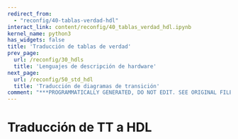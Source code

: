 ```yaml
---
redirect_from:
  - "reconfig/40-tablas-verdad-hdl"
interact_link: content/reconfig/40_tablas_verdad_hdl.ipynb
kernel_name: python3
has_widgets: false
title: 'Traducción de tablas de verdad'
prev_page:
  url: /reconfig/30_hdls
  title: 'Lenguajes de descripción de hardware'
next_page:
  url: /reconfig/50_std_hdl
  title: 'Traducción de diagramas de transición'
comment: "***PROGRAMMATICALLY GENERATED, DO NOT EDIT. SEE ORIGINAL FILES IN /content***"
---
```



# **Traducción de TT a HDL**


